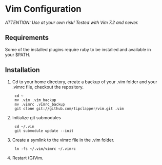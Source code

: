 Vim Configuration
=================

*ATTENTION: Use at your own risk! Tested with Vim 7.2 and newer.*


Requirements
------------

Some of the installed plugins require ruby to be installed and available in your $PATH.


Installation
------------

1. Cd to your home directory, create a backup of your .vim folder and your .vimrc file, checkout the repository.

        cd ~
        mv .vim .vim_backup
        mv .vimrc .vimrc_backup
        git clone git://github.com/tipclapper/vim.git .vim

2. Initialize git submodules

        cd ~/.vim
        git submodule update --init

3. Create a symlink to the vimrc file in the .vim folder.

        ln -fs ~/.vim/vimrc ~/.vimrc

4. Restart (G)Vim.
